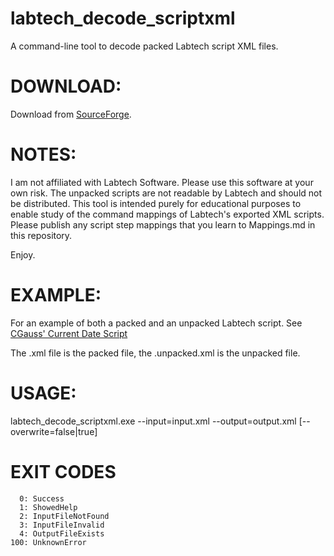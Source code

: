 labtech_decode_scriptxml
========================

A command-line tool to decode packed Labtech script XML files.

DOWNLOAD:
==========

Download from [SourceForge](https://sourceforge.net/projects/ltdecodescpxml/files/labtech_decode_scriptxml.exe/download).

NOTES:
==========

I am not affiliated with Labtech Software. Please use this software at your own risk. 
The unpacked scripts are not readable by Labtech and should not be distributed. This
tool is intended purely for educational purposes to enable study of the command mappings
of Labtech's exported XML scripts. Please publish any script step mappings that you learn
to Mappings.md in this repository.

Enjoy.

EXAMPLE:
===========

For an example of both a packed and an unpacked Labtech script. See [CGauss' Current Date Script](https://github.com/ManagedITStack/labtech_create_current_date_variable_script)

The .xml file is the packed file, the .unpacked.xml is the unpacked file.

USAGE: 
===========

labtech_decode_scriptxml.exe
                 --input=input.xml
                 --output=output.xml
                [--overwrite=false|true]

EXIT CODES
===========
      0: Success
      1: ShowedHelp
      2: InputFileNotFound
      3: InputFileInvalid
      4: OutputFileExists
    100: UnknownError
